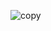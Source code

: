 ![copy](https://github.com/Nishantkumar22326/A.P_Project_Group-48/assets/132889056/82406a1a-f01e-4cd1-8fba-c9b420898080)


